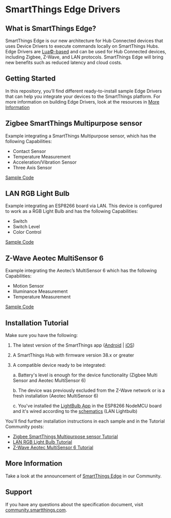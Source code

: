 # SmartThings Edge Drivers

## What is SmartThings Edge?

SmartThings Edge is our new architecture for Hub Connected devices that uses Device Drivers to execute commands locally on SmartThings Hubs. Edge Drivers are [Lua©-based](https://www.lua.org/) and can be used for Hub Connected devices, including Zigbee, Z-Wave, and LAN protocols. SmartThings Edge will bring new benefits such as reduced latency and cloud costs.

## Getting Started

In this repository, you’ll find different ready-to-install sample Edge Drivers that can help you integrate your devices to the SmartThings platform.
For more information on building Edge Drivers, look at the resources in [More Information](#More-Information)

## Zigbee SmartThings Multipurpose sensor

Example integrating a SmartThings Multipurpose sensor, which has the following Capabilities:

- Contact Sensor
- Temperature Measurement
- Acceleration/Vibration Sensor
- Three Axis Sensor

[Sample Code](./st-multipurpose-sensor)

## LAN RGB Light Bulb

Example integrating an ESP8266 board via LAN. This device is configured to work as a RGB Light Bulb and has the following Capabilities:

- Switch
- Switch Level
- Color Control

[Sample Code](./lightbulb-lan-esp8266)

## Z-Wave Aeotec MultiSensor 6

Example integrating the Aeotec’s MultiSensor 6 which has the following Capabilities:

- Motion Sensor
- Illuminance Measurement
- Temperature Measurement

[Sample Code](./aeotec-multisensor)

## Installation Tutorial

Make sure you have the following:

1. The latest version of the SmartThings app ([Android](https://play.google.com/store/apps/details?id=com.samsung.android.oneconnect) | [iOS](https://apps.apple.com/us/app/smartthings/id1222822904))
2. A SmartThings Hub with firmware version 38.x or greater
3. A compatible device ready to be integrated:

   a. Battery's level is enough for the device functionality (Zigbee Multi Sensor and Aeotec MultiSensor 6)

   b. The device was previously excluded from the Z-Wave network or is a fresh installation (Aeotec MultiSensor 6)

   c. You've installed the [LightBulb App](https://github.com/SmartThingsDevelopers/DeviceDrivers/tree/main/lightbulb-lan-esp8266/app) in the ESP8266 NodeMCU board and it's wired according to the [schematics](https://github.com/SmartThingsDevelopers/DeviceDrivers/tree/main/lightbulb-lan-esp8266/app#schematics) (LAN Lightbulb)

You'll find further installation instructions in each sample and in the Tutorial Community posts:

- [Zigbee SmartThings Multipurpose sensor Tutorial](https://community.smartthings.com/t/creating-drivers-for-zigbee-devices-with-smartthings-edge/229502)
- [LAN RGB Light Bulb Tutorial](https://community.smartthings.com/t/creating-drivers-for-lan-devices-with-smartthings-edge/229501)
- [Z-Wave Aeotec MultiSensor 6 Tutorial](https://community.smartthings.com/t/creating-drivers-for-zwave-devices-with-smartthings-edge/229503)

## More Information

Take a look at the announcement of [SmartThings Edge](https://community.smartthings.com/t/announcing-smartthings-edge/229555) in our Community.

## Support

If you have any questions about the specification document, visit [community.smartthings.com](community.smartthings.com).
